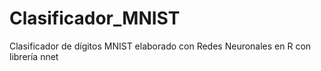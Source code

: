 # Clasificador_MNIST
Clasificador de dígitos MNIST elaborado con Redes Neuronales en R con librería nnet
